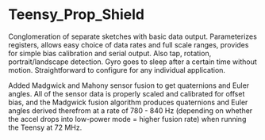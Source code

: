 # Teensy_Prop_Shield

Conglomeration of separate sketches with basic data output. Parameterizes registers, allows easy choice of data rates and full scale ranges, provides for simple bias calibration and serial output. Also tap, rotation, portrait/landscape detection. Gyro goes to sleep after a certain time without motion. Straightforward to configure for any individual application.

Added Madgwick and Mahony sensor fusion to get quaternions and Euler angles. All of the sensor data is properly scaled and calibrated for offset bias, and the Madgwick fusion algorithm produces quaternions and Euler angles derived therefrom at a rate of 780 - 840 Hz (depending on whether the accel drops into low-power mode = higher fusion rate) when running the Teensy at 72 MHz.

